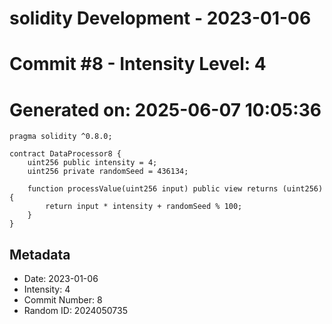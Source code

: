 ﻿# solidity Development - 2023-01-06
# Commit #8 - Intensity Level: 4
# Generated on: 2025-06-07 10:05:36
```solidity
pragma solidity ^0.8.0;

contract DataProcessor8 {
    uint256 public intensity = 4;
    uint256 private randomSeed = 436134;

    function processValue(uint256 input) public view returns (uint256) {
        return input * intensity + randomSeed % 100;
    }
}
```
## Metadata
- Date: 2023-01-06
- Intensity: 4
- Commit Number: 8
- Random ID: 2024050735
